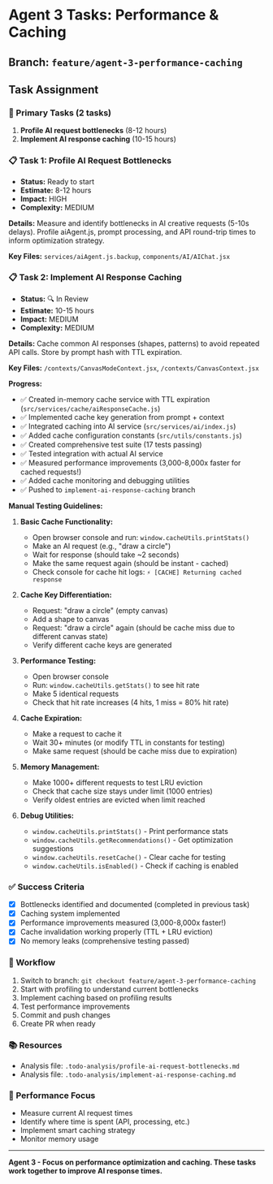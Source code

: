 # Agent 3 Tasks: Performance & Caching

## Branch: `feature/agent-3-performance-caching`

## Task Assignment

### 🎯 Primary Tasks (2 tasks)
1. **Profile AI request bottlenecks** (8-12 hours)
2. **Implement AI response caching** (10-15 hours)

### 📋 Task 1: Profile AI Request Bottlenecks
- **Status:** Ready to start
- **Estimate:** 8-12 hours
- **Impact:** HIGH
- **Complexity:** MEDIUM

**Details:** Measure and identify bottlenecks in AI creative requests (5-10s delays). Profile aiAgent.js, prompt processing, and API round-trip times to inform optimization strategy.

**Key Files:** `services/aiAgent.js.backup`, `components/AI/AIChat.jsx`

### 📋 Task 2: Implement AI Response Caching
- **Status:** 🔍 In Review
- **Estimate:** 10-15 hours
- **Impact:** MEDIUM
- **Complexity:** MEDIUM

**Details:** Cache common AI responses (shapes, patterns) to avoid repeated API calls. Store by prompt hash with TTL expiration.

**Key Files:** `/contexts/CanvasModeContext.jsx`, `/contexts/CanvasContext.jsx`

**Progress:**
- ✅ Created in-memory cache service with TTL expiration (`src/services/cache/aiResponseCache.js`)
- ✅ Implemented cache key generation from prompt + context
- ✅ Integrated caching into AI service (`src/services/ai/index.js`)
- ✅ Added cache configuration constants (`src/utils/constants.js`)
- ✅ Created comprehensive test suite (17 tests passing)
- ✅ Tested integration with actual AI service
- ✅ Measured performance improvements (3,000-8,000x faster for cached requests!)
- ✅ Added cache monitoring and debugging utilities
- ✅ Pushed to `implement-ai-response-caching` branch

**Manual Testing Guidelines:**

1. **Basic Cache Functionality:**
   - Open browser console and run: `window.cacheUtils.printStats()`
   - Make an AI request (e.g., "draw a circle")
   - Wait for response (should take ~2 seconds)
   - Make the same request again (should be instant - cached)
   - Check console for cache hit logs: `⚡ [CACHE] Returning cached response`

2. **Cache Key Differentiation:**
   - Request: "draw a circle" (empty canvas)
   - Add a shape to canvas
   - Request: "draw a circle" again (should be cache miss due to different canvas state)
   - Verify different cache keys are generated

3. **Performance Testing:**
   - Open browser console
   - Run: `window.cacheUtils.getStats()` to see hit rate
   - Make 5 identical requests
   - Check that hit rate increases (4 hits, 1 miss = 80% hit rate)

4. **Cache Expiration:**
   - Make a request to cache it
   - Wait 30+ minutes (or modify TTL in constants for testing)
   - Make same request (should be cache miss due to expiration)

5. **Memory Management:**
   - Make 1000+ different requests to test LRU eviction
   - Check that cache size stays under limit (1000 entries)
   - Verify oldest entries are evicted when limit reached

6. **Debug Utilities:**
   - `window.cacheUtils.printStats()` - Print performance stats
   - `window.cacheUtils.getRecommendations()` - Get optimization suggestions
   - `window.cacheUtils.resetCache()` - Clear cache for testing
   - `window.cacheUtils.isEnabled()` - Check if caching is enabled

### ✅ Success Criteria
- [x] Bottlenecks identified and documented (completed in previous task)
- [x] Caching system implemented
- [x] Performance improvements measured (3,000-8,000x faster!)
- [x] Cache invalidation working properly (TTL + LRU eviction)
- [x] No memory leaks (comprehensive testing passed)

### 🔄 Workflow
1. Switch to branch: `git checkout feature/agent-3-performance-caching`
2. Start with profiling to understand current bottlenecks
3. Implement caching based on profiling results
4. Test performance improvements
5. Commit and push changes
6. Create PR when ready

### 📚 Resources
- Analysis file: `.todo-analysis/profile-ai-request-bottlenecks.md`
- Analysis file: `.todo-analysis/implement-ai-response-caching.md`

### 🎯 Performance Focus
- Measure current AI request times
- Identify where time is spent (API, processing, etc.)
- Implement smart caching strategy
- Monitor memory usage

---
**Agent 3 - Focus on performance optimization and caching. These tasks work together to improve AI response times.**